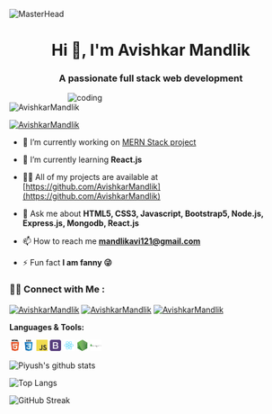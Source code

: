 ![MasterHead](https://gaper.io/wp-content/uploads/2022/02/mern-stack.webp)

<h1 align="center">Hi 👋, I'm Avishkar Mandlik</h1>
<h3 align="center">A passionate full stack web development</h3>

<img align="right" alt="coding" width="400" src="https://user-images.githubusercontent.com/55389276/140866485-8fb1c876-9a8f-4d6a-98dc-08c4981eaf70.gif">

<p align="left"> <img src="https://komarev.com/ghpvc/?username=AvishkarMandlik&label=Profile%20views&color=0e75b6&style=flat" alt="AvishkarMandlik" /> </p>

<p align="left"> <a href="https://twitter.com/AvishkarMandlik" target="blank"><img src="https://img.shields.io/twitter/follow/AvishkarMandlik?logo=twitter&style=for-the-badge" alt="AvishkarMandlik" /></a> </p>

- 🔭 I’m currently working on [MERN Stack project](https://github.com/AvishkarMandlik/blogify)
- 🌱 I’m currently learning **React.js**

- 👨‍💻 All of my projects are available at [https://github.com/AvishkarMandlik](https://github.com/AvishkarMandlik)

- 💬 Ask me about **HTML5, CSS3, Javascript, Bootstrap5, Node.js, Express.js, Mongodb, React.js**

- 📫 How to reach me **mandlikavi121@gmail.com**

- ⚡ Fun fact **I am fanny 😜**

<h3> 🤝🏻 Connect with Me :</h3>

<p align="left">
<a href="https://twitter.com/AvishkarMandlik" target="blank"><img align="center" src="https://raw.githubusercontent.com/rahuldkjain/github-profile-readme-generator/master/src/images/icons/Social/twitter.svg" alt="AvishkarMandlik" height="30" width="40" /></a>
<a href="https://linkedin.com/in/avishkar-mandlik-baa357259" target="blank"><img align="center" src="https://raw.githubusercontent.com/rahuldkjain/github-profile-readme-generator/master/src/images/icons/Social/linked-in-alt.svg" alt="AvishkarMandlik" height="30" width="40" /></a>
<a href="https://instagram.com/avishkar_mandlik" target="blank"><img align="center" src="https://raw.githubusercontent.com/rahuldkjain/github-profile-readme-generator/master/src/images/icons/Social/instagram.svg" alt="AvishkarMandlik" height="30" width="40" /></a>
</p>

**Languages & Tools:**  

<code><img height="20" src="https://raw.githubusercontent.com/github/explore/80688e429a7d4ef2fca1e82350fe8e3517d3494d/topics/html/html.png"></code>
<code><img height="20" src="https://raw.githubusercontent.com/github/explore/80688e429a7d4ef2fca1e82350fe8e3517d3494d/topics/css/css.png"></code>
<code><img height="20" src="https://raw.githubusercontent.com/github/explore/80688e429a7d4ef2fca1e82350fe8e3517d3494d/topics/javascript/javascript.png"></code>
<code><img height="20" src="https://raw.githubusercontent.com/github/explore/80688e429a7d4ef2fca1e82350fe8e3517d3494d/topics/bootstrap/bootstrap.png"></code>
<code><img height="20" src="https://raw.githubusercontent.com/github/explore/80688e429a7d4ef2fca1e82350fe8e3517d3494d/topics/react/react.png"></code>
<code><img height="20" src="https://raw.githubusercontent.com/github/explore/80688e429a7d4ef2fca1e82350fe8e3517d3494d/topics/nodejs/nodejs.png"></code>
<code><img height="20" src="https://raw.githubusercontent.com/github/explore/80688e429a7d4ef2fca1e82350fe8e3517d3494d/topics/mongodb/mongodb.png"></code>


<!-- GitHUb Stats -->
![Piyush's github stats](https://github-readme-stats.vercel.app/api?username=AvishkarMandlik&theme=tokyonight&show_icons=true&hide=["issues"])

<!-- Most Used Languages -->
![Top Langs](https://github-readme-stats.vercel.app/api/top-langs/?username=AvishkarMandlik&theme=tokyonight&layout=compact)

<!-- streak -->
<picture>
    <source media="(prefers-color-scheme: tokyonight)" srcset="https://streak-stats.demolab.com?user=AvishkarMandlik&theme=tokyonight" />
    <img src="https://github-readme-streak-stats.herokuapp.com?user=AvishkarMandlik&theme=tokyonight" alt="GitHub Streak" />
</picture>

    
